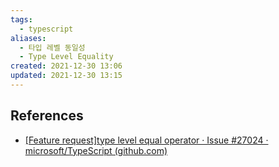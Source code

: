 ```yaml
---
tags:
  - typescript
aliases:
  - 타입 레벨 동일성
  - Type Level Equality
created: 2021-12-30 13:06
updated: 2021-12-30 13:15
---
```


## References

- [[Feature request]type level equal operator · Issue #27024 · microsoft/TypeScript (github.com)](https://github.com/microsoft/TypeScript/issues/27024#issuecomment-421529650)

